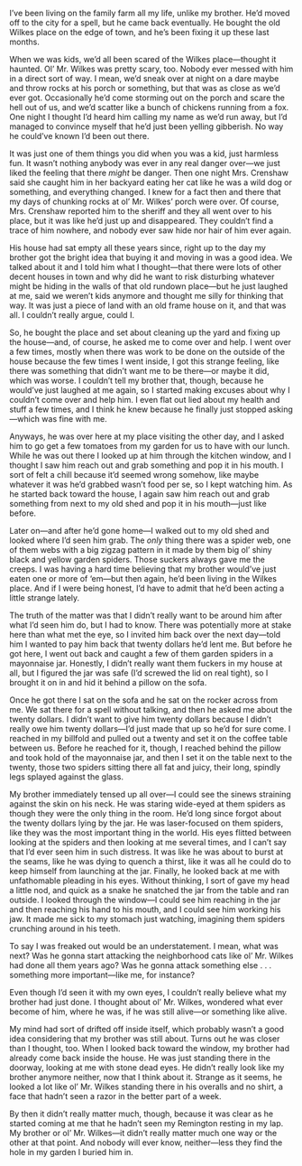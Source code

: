   

I’ve been living on the family farm all my life, unlike my brother. He’d moved off to the city for a spell, but he came back eventually. He bought the old Wilkes place on the edge of town, and he’s been fixing it up these last months.

When we was kids, we’d all been scared of the Wilkes place—thought it haunted. Ol’ Mr. Wilkes was pretty scary, too. Nobody ever messed with him in a direct sort of way. I mean, we’d sneak over at night on a dare maybe and throw rocks at his porch or something, but that was as close as we’d ever got. Occasionally he’d come storming out on the porch and scare the hell out of us, and we’d scatter like a bunch of chickens running from a fox. One night I thought I’d heard him calling my name as we’d run away, but I’d managed to convince myself that he’d just been yelling gibberish. No way he could’ve known I’d been out there.

It was just one of them things you did when you was a kid, just harmless fun. It wasn’t nothing anybody was ever in any real danger over—we just liked the feeling that there *might* be danger. Then one night Mrs. Crenshaw said she caught him in her backyard eating her cat like he was a wild dog or something, and everything changed. I knew for a fact then and there that my days of chunking rocks at ol’ Mr. Wilkes’ porch were over. Of course, Mrs. Crenshaw reported him to the sheriff and they all went over to his place, but it was like he’d just up and disappeared. They couldn’t find a trace of him nowhere, and nobody ever saw hide nor hair of him ever again.

His house had sat empty all these years since, right up to the day my brother got the bright idea that buying it and moving in was a good idea. We talked about it and I told him what I thought—that there were lots of other decent houses in town and why did he want to risk disturbing whatever might be hiding in the walls of that old rundown place—but he just laughed at me, said we weren’t kids anymore and thought me silly for thinking that way. It was just a piece of land with an old frame house on it, and that was all. I couldn’t really argue, could I.

So, he bought the place and set about cleaning up the yard and fixing up the house—and, of course, he asked me to come over and help. I went over a few times, mostly when there was work to be done on the outside of the house because the few times I went inside, I got this strange feeling, like there was something that didn’t want me to be there—or maybe it did, which was worse. I couldn’t tell my brother that, though, because he would’ve just laughed at me again, so I started making excuses about why I couldn’t come over and help him. I even flat out lied about my health and stuff a few times, and I think he knew because he finally just stopped asking—which was fine with me.

Anyways, he was over here at my place visiting the other day, and I asked him to go get a few tomatoes from my garden for us to have with our lunch. While he was out there I looked up at him through the kitchen window, and I thought I saw him reach out and grab something and pop it in his mouth. I sort of felt a chill because it’d seemed wrong somehow, like maybe whatever it was he’d grabbed wasn’t food per se, so I kept watching him. As he started back toward the house, I again saw him reach out and grab something from next to my old shed and pop it in his mouth—just like before.

Later on—and after he’d gone home—I walked out to my old shed and looked where I’d seen him grab. The *only* thing there was a spider web, one of them webs with a big zigzag pattern in it made by them big ol’ shiny black and yellow garden spiders. Those suckers always gave me the creeps. I was having a hard time believing that my brother would’ve just eaten one or more of ‘em—but then again, he’d been living in the Wilkes place. And if I were being honest, I’d have to admit that he’d been acting a little strange lately.

The truth of the matter was that I didn’t really want to be around him after what I’d seen him do, but I had to know. There was potentially more at stake here than what met the eye, so I invited him back over the next day—told him I wanted to pay him back that twenty dollars he’d lent me. But before he got here, I went out back and caught a few of them garden spiders in a mayonnaise jar. Honestly, I didn’t really want them fuckers in my house at all, but I figured the jar was safe (I’d screwed the lid on real tight), so I brought it on in and hid it behind a pillow on the sofa.

Once he got there I sat on the sofa and he sat on the rocker across from me. We sat there for a spell without talking, and then he asked me about the twenty dollars. I didn’t want to give him twenty dollars because I didn’t really owe him twenty dollars—I’d just made that up so he’d for sure come. I reached in my billfold and pulled out a twenty and set it on the coffee table between us. Before he reached for it, though, I reached behind the pillow and took hold of the mayonnaise jar, and then I set it on the table next to the twenty, those two spiders sitting there all fat and juicy, their long, spindly legs splayed against the glass.

My brother immediately tensed up all over—I could see the sinews straining against the skin on his neck. He was staring wide-eyed at them spiders as though they were the only thing in the room. He’d long since forgot about the twenty dollars lying by the jar. He was laser-focused on them spiders, like they was the most important thing in the world. His eyes flitted between looking at the spiders and then looking at me several times, and I can’t say that I’d ever seen him in such distress. It was like he was about to burst at the seams, like he was dying to quench a thirst, like it was all he could do to keep himself from launching at the jar. Finally, he looked back at me with unfathomable pleading in his eyes. Without thinking, I sort of gave my head a little nod, and quick as a snake he snatched the jar from the table and ran outside. I looked through the window—I could see him reaching in the jar and then reaching his hand to his mouth, and I could see him working his jaw. It made me sick to my stomach just watching, imagining them spiders crunching around in his teeth.

To say I was freaked out would be an understatement. I mean, what was next? Was he gonna start attacking the neighborhood cats like ol’ Mr. Wilkes had done all them years ago? Was he gonna attack something else . . . something more important—like me, for instance?

Even though I’d seen it with my own eyes, I couldn’t really believe what my brother had just done. I thought about ol’ Mr. Wilkes, wondered what ever become of him, where he was, if he was still alive—or something like alive.

My mind had sort of drifted off inside itself, which probably wasn’t a good idea considering that my brother was still about. Turns out he was closer than I thought, too. When I looked back toward the window, my brother had already come back inside the house. He was just standing there in the doorway, looking at me with stone dead eyes. He didn’t really look like my brother anymore neither, now that I think about it. Strange as it seems, he looked a lot like ol’ Mr. Wilkes standing there in his overalls and no shirt, a face that hadn’t seen a razor in the better part of a week.

By then it didn’t really matter much, though, because it was clear as he started coming at me that he hadn’t seen my Remington resting in my lap. My brother or ol’ Mr. Wilkes—it didn’t really matter much one way or the other at that point. And nobody will ever know, neither—less they find the hole in my garden I buried him in.